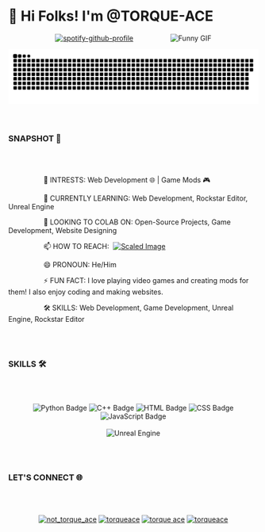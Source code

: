 # 👋 Hi Folks! I'm @TORQUE-ACE

<div align="center"
    
[![spotify-github-profile](https://spotify-github-profile.kittinanx.com/api/view?uid=312bdbhb6k6yyeshdpbqomaugm2q&cover_image=true&theme=novatorem&show_offline=false&background_color=050505&interchange=false&bar_color=ff0000&bar_color_cover=false)](https://open.spotify.com/user/312bdbhb6k6yyeshdpbqomaugm2q)
&nbsp;&nbsp;&nbsp;&nbsp;&nbsp;&nbsp;&nbsp;&nbsp;&nbsp;&nbsp;&nbsp;&nbsp;&nbsp;&nbsp;&nbsp;&nbsp;&nbsp;
<img src="https://i.giphy.com/media/v1.Y2lkPTc5MGI3NjExcnR5OGdncDNraHBvbHV1MzYwaHllZzUyenJ2Y3BrOTdjdDBlbG0xaCZlcD12MV9pbnRlcm5hbF9naWZfYnlfaWQmY3Q9Zw/ELpbkVBwEHcYp5yiQx/giphy.gif" width="300px" alt="Funny GIF">

</div>

<div align="center">
<img src="https://raw.githubusercontent.com/obsidianspecter/obsidianspecter/output/snake.svg" alt="Snake animation" />
</div>
<br></br>
<h3>SNAPSHOT 🚀</h3>
<br></br>

  <p>&nbsp;&nbsp;&nbsp;&nbsp;&nbsp;&nbsp;&nbsp;&nbsp;&nbsp;&nbsp;&nbsp;&nbsp;&nbsp;&nbsp;&nbsp;&nbsp;&nbsp;&nbsp;👀 INTRESTS: Web Development 🌐 | Game Mods 🎮</p>
  <p>&nbsp;&nbsp;&nbsp;&nbsp;&nbsp;&nbsp;&nbsp;&nbsp;&nbsp;&nbsp;&nbsp;&nbsp;&nbsp;&nbsp;&nbsp;&nbsp;&nbsp;&nbsp;🌱 CURRENTLY LEARNING: Web Development, Rockstar Editor, Unreal Engine</p>
  <p>&nbsp;&nbsp;&nbsp;&nbsp;&nbsp;&nbsp;&nbsp;&nbsp;&nbsp;&nbsp;&nbsp;&nbsp;&nbsp;&nbsp;&nbsp;&nbsp;&nbsp;&nbsp;💞️ LOOKING TO COLAB ON: Open-Source Projects, Game Development, Website Designing</p>
  <p>&nbsp;&nbsp;&nbsp;&nbsp;&nbsp;&nbsp;&nbsp;&nbsp;&nbsp;&nbsp;&nbsp;&nbsp;&nbsp;&nbsp;&nbsp;&nbsp;&nbsp;&nbsp;📫 HOW TO REACH:&nbsp; <a href="https://github.com/TORQUE-ACE"> <img  src="https://static-00.iconduck.com/assets.00/github-icon-1024x994-4h5sdmko.png" width="15" height="15" alt="Scaled Image"> </a> </p>
  <p>&nbsp;&nbsp;&nbsp;&nbsp;&nbsp;&nbsp;&nbsp;&nbsp;&nbsp;&nbsp;&nbsp;&nbsp;&nbsp;&nbsp;&nbsp;&nbsp;&nbsp;&nbsp;😄 PRONOUN: He/Him</p>
  <p>&nbsp;&nbsp;&nbsp;&nbsp;&nbsp;&nbsp;&nbsp;&nbsp;&nbsp;&nbsp;&nbsp;&nbsp;&nbsp;&nbsp;&nbsp;&nbsp;&nbsp;&nbsp;⚡ FUN FACT: I love playing video games and creating mods for them! I also enjoy coding and making websites.</p>
  <p>&nbsp;&nbsp;&nbsp;&nbsp;&nbsp;&nbsp;&nbsp;&nbsp;&nbsp;&nbsp;&nbsp;&nbsp;&nbsp;&nbsp;&nbsp;&nbsp;&nbsp;&nbsp;🛠️ SKILLS: Web Development, Game Development, Unreal Engine, Rockstar Editor</p>
    
<br></br>
<h3>SKILLS 🛠️</h3>
<br></br>

<div align="center">

![Python Badge](https://img.shields.io/badge/Python-3776AB?style=flat-square&logo=python&logoColor=ffffff)
![C++ Badge](https://img.shields.io/badge/C%2B%2B-00599C?style=flat-square&logo=c%2B%2B&logoColor=ffffff)
![HTML Badge](https://img.shields.io/badge/HTML-5C8F5C?style=flat-square&logo=html5&logoColor=ffffff)
![CSS Badge](https://img.shields.io/badge/CSS-4A8EED?style=flat-square&logo=css3&logoColor=ffffff)
![JavaScript Badge](https://img.shields.io/badge/JavaScript-F7DF1E?style=flat-square&logo=javascript&logoColor=000000)
<br></br>
![Unreal Engine](https://img.shields.io/badge/Unreal%20Engine-313131?style=for-the-badge&logo=unreal-engine&logoColor=white)

</div>

<br></br>
<h3>LET'S CONNECT 🌐</h3>
<br></br>

<div align="center">
  
 <a href="https://instagram.com/not_torque_ace" target="blank"><img align="center" src="https://raw.githubusercontent.com/rahuldkjain/github-profile-readme-generator/master/src/images/icons/Social/instagram.svg" alt="not_torque_ace" height="30" width="40" /></a>
 <a href="https://www.youtube.com/@TorqueAce" target="blank"><img align="center" src="https://raw.githubusercontent.com/rahuldkjain/github-profile-readme-generator/master/src/images/icons/Social/youtube.svg" alt="torqueace" height="30" width="40" /></a>
 <a href="https://linkedin.com/in/torque-ace-951700328/" target="blank"><img align="center" src="https://raw.githubusercontent.com/rahuldkjain/github-profile-readme-generator/master/src/images/icons/Social/linked-in-alt.svg" alt="torque ace" height="30" width="40" /></a>
 <a href="https://www.hackerrank.com/torqueace" target="blank"><img align="center" src="https://raw.githubusercontent.com/rahuldkjain/github-profile-readme-generator/master/src/images/icons/Social/hackerrank.svg" alt="torqueace" height="30" width="40" /></a>

</div>



